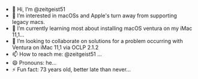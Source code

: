 - 👋 Hi, I’m @zeitgeist51
- 👀 I’m interested in macOSs and Apple's turn away from supporting legacy macs.
- 🌱 I’m currently learning most about installing macOS ventura on my iMac 11,1...
- 💞️ I’m looking to collaborate on solutions for a problem occurring with Ventura on iMac 11,1 via OCLP 2.1.2
- 📫 How to reach me: @zeitgeist51 ...
- 😄 Pronouns: he...
- ⚡ Fun fact: 73 years old, better late than never...

<!---
zeitgeist51/zeitgeist51 is a ✨ special ✨ repository because its `README.md` (this file) appears on your GitHub profile.
You can click the Preview link to take a look at your changes.
--->
